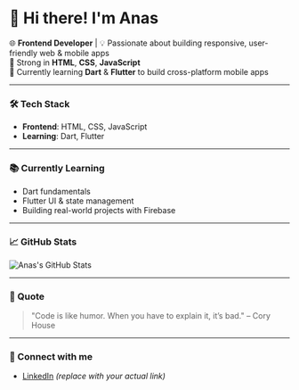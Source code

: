 # 👋 Hi there! I'm Anas

🌐 **Frontend Developer** | 💡 Passionate about building responsive, user-friendly web & mobile apps  
🔧 Strong in **HTML**, **CSS**, **JavaScript**  
📱 Currently learning **Dart** & **Flutter** to build cross-platform mobile apps  

---

### 🛠 Tech Stack
- **Frontend**: HTML, CSS, JavaScript
- **Learning**: Dart, Flutter

---

### 📚 Currently Learning
- Dart fundamentals
- Flutter UI & state management
- Building real-world projects with Firebase

---

### 📈 GitHub Stats
![Anas's GitHub Stats](https://github-readme-stats.vercel.app/api?username=Anas-114&show_icons=true&theme=radical)

---

### 💬 Quote
> "Code is like humor. When you have to explain it, it’s bad." – Cory House

---

### 🔗 Connect with me
- [LinkedIn](https://linkedin.com/in/your-profile) *(replace with your actual link)*

